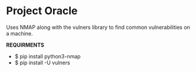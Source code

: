 # Project Oracle
Uses NMAP along with the vulners library to find common vulnerabilities on a machine.

**REQUIRMENTS**
- $ pip install python3-nmap
- $ pip install -U vulners
